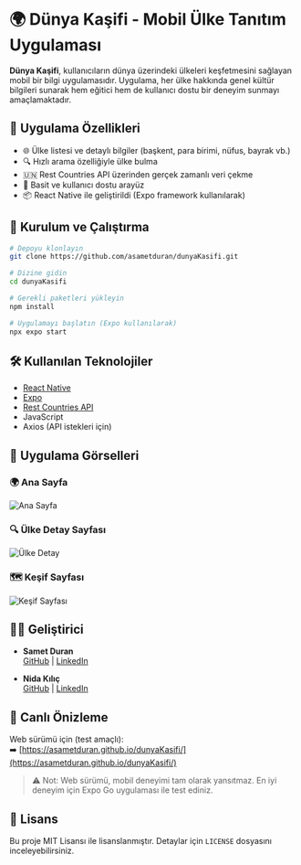# 🌍 Dünya Kaşifi - Mobil Ülke Tanıtım Uygulaması

**Dünya Kaşifi**, kullanıcıların dünya üzerindeki ülkeleri keşfetmesini sağlayan mobil bir bilgi uygulamasıdır. Uygulama, her ülke hakkında genel kültür bilgileri sunarak hem eğitici hem de kullanıcı dostu bir deneyim sunmayı amaçlamaktadır.

## 📱 Uygulama Özellikleri

- 🌐 Ülke listesi ve detaylı bilgiler (başkent, para birimi, nüfus, bayrak vb.)
- 🔍 Hızlı arama özelliğiyle ülke bulma
- 🇺🇳 Rest Countries API üzerinden gerçek zamanlı veri çekme
- 🎯 Basit ve kullanıcı dostu arayüz
- 📦 React Native ile geliştirildi (Expo framework kullanılarak)

## 🚀 Kurulum ve Çalıştırma

```bash
# Depoyu klonlayın
git clone https://github.com/asametduran/dunyaKasifi.git

# Dizine gidin
cd dunyaKasifi

# Gerekli paketleri yükleyin
npm install

# Uygulamayı başlatın (Expo kullanılarak)
npx expo start
```

## 🛠️ Kullanılan Teknolojiler

- [React Native](https://reactnative.dev/)
- [Expo](https://expo.dev/)
- [Rest Countries API](https://restcountries.com/)
- JavaScript
- Axios (API istekleri için)
## 📱 Uygulama Görselleri

### 🌍 Ana Sayfa
![Ana Sayfa](https://asametduran.github.io/dunyaKasifi/image_1.jpg)

### 🔍 Ülke Detay Sayfası
![Ülke Detay](https://asametduran.github.io/dunyaKasifi/image_2.jpg)

### 🗺️ Keşif Sayfası
![Keşif Sayfası](https://asametduran.github.io/dunyaKasifi/image_3.jpg)

## 👨‍💻 Geliştirici

- **Samet Duran**  
  [GitHub](https://github.com/asametduran) | [LinkedIn](https://www.linkedin.com/in/sametdurann/)

- **Nida Kılıç**  
  [GitHub](https://github.com/Nidaklc044) | [LinkedIn](https://www.linkedin.com/in/nida-kilic-/)

## 🔗 Canlı Önizleme

Web sürümü için (test amaçlı):  
➡️ [https://asametduran.github.io/dunyaKasifi/](https://asametduran.github.io/dunyaKasifi/)

> ⚠️ Not: Web sürümü, mobil deneyimi tam olarak yansıtmaz. En iyi deneyim için Expo Go uygulaması ile test ediniz.

## 📄 Lisans

Bu proje MIT Lisansı ile lisanslanmıştır. Detaylar için `LICENSE` dosyasını inceleyebilirsiniz.

